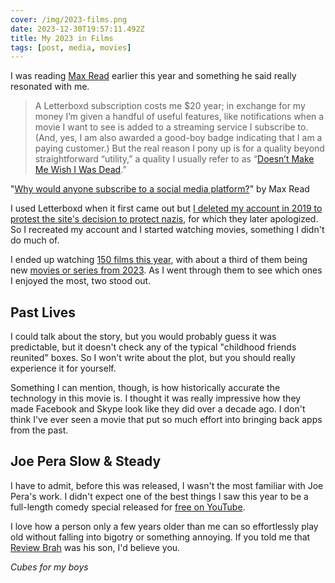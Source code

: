 ```yaml
---
cover: /img/2023-films.png
date: 2023-12-30T19:57:11.492Z
title: My 2023 in Films
tags: [post, media, movies]
---
```


I was reading [Max Read](https://maxread.substack.com/) earlier this year and something he said really resonated with me.

> A Letterboxd subscription costs me $20 year; in exchange for my money I’m given a handful of useful features, like notifications when a movie I want to see is added to a streaming service I subscribe to. (And, yes, I am also awarded a good-boy badge indicating that I am a paying customer.) But the real reason I pony up is for a quality beyond straightforward “utility,” a quality I usually refer to as “[Doesn’t Make Me Wish I Was Dead](https://maxread.substack.com/p/a-year-of-read-max).”
>
"[Why would anyone subscribe to a social media platform?](https://maxread.substack.com/p/why-would-anyone-subscribe-to-a-social)" by Max Read 

 I used Letterboxd when it first came out but [I deleted my account in 2019 to protest the site's decision to protect nazis](https://letterboxd.com/journal/inglourious/), for which they later apologized. So I recreated my account and I started watching movies, something I didn't do much of.

I ended up watching [150 films this year](https://letterboxd.com/zicklepop/year/2023/), with about a third of them being new [movies or series from 2023](https://letterboxd.com/zicklepop/films/year/2023/). As I went through them to see which ones I enjoyed the most, two stood out.


## Past Lives

I could talk about the story, but you would probably guess it was predictable, but it doesn't check any of the typical "childhood friends reunited" boxes. So I won't write about the plot, but you should really experience it for yourself.

Something I can mention, though, is how historically accurate the technology in this movie is. I thought it was really impressive how they made Facebook and Skype look like they did over a decade ago. I don't think I've ever seen a movie that put so much effort into bringing back apps from the past.


## Joe Pera Slow & Steady

I have to admit, before this was released, I wasn't the most familiar with Joe Pera's work. I didn't expect one of the best things I saw this year to be a full-length comedy special released for [free on YouTube](https://youtube.com/watch?v=9_97zE4GRZk).

I love how a person only a few years older than me can so effortlessly play old without falling into bigotry or something annoying. If you told me that [Review Brah](https://www.youtube.com/user/TheReportOfTheWeek) was his son, I'd believe you.

_Cubes for my boys_
